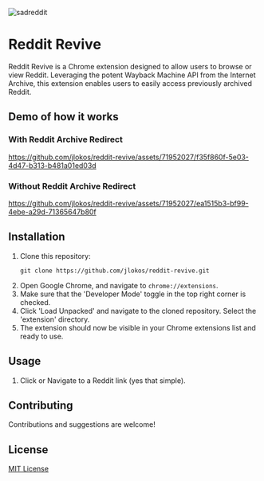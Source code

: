 ![sadreddit](https://github.com/jlokos/reddit-revive/assets/71952027/14113a4c-539d-484e-9ce3-cfb2c6fdc4fb)
# Reddit Revive

Reddit Revive is a Chrome extension designed to allow  users to browse or view Reddit. Leveraging the potent Wayback Machine API from the Internet Archive, this extension enables users to easily access previously archived Reddit.

## Demo of how it works
### With Reddit Archive Redirect
https://github.com/jlokos/reddit-revive/assets/71952027/f35f860f-5e03-4d47-b313-b481a01ed03d

### Without Reddit Archive Redirect
https://github.com/jlokos/reddit-revive/assets/71952027/ea1515b3-bf99-4ebe-a29d-71365647b80f


## Installation

1. Clone this repository:
    ```
    git clone https://github.com/jlokos/reddit-revive.git
    ```
2. Open Google Chrome, and navigate to `chrome://extensions`.
3. Make sure that the 'Developer Mode' toggle in the top right corner is checked.
4. Click 'Load Unpacked' and navigate to the cloned repository. Select the 'extension' directory.
5. The extension should now be visible in your Chrome extensions list and ready to use.

## Usage

1. Click or Navigate to a Reddit link (yes that simple).

## Contributing

Contributions and suggestions are welcome!

## License

[MIT License](https://choosealicense.com/licenses/mit/)

